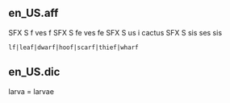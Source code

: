 ## en_US.aff
SFX S   f     ves        f
SFX S   fe    ves        fe
SFX S   us    i          cactus
SFX S   sis   ses        sis

`lf|leaf|dwarf|hoof|scarf|thief|wharf`

## en_US.dic
larva = larvae
